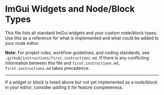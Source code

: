 # ImGui Widgets and Node/Block Types

This file lists all standard ImGui widgets and your custom node/block types. Use this as a reference for what is implemented and what could be added to your node editor.

**Note:** For project rules, workflow guidelines, and coding standards, see `.github/instructions/first.instructions.md`. If there is any conflicting information between this file and `first.instructions.md`, `first.instructions.md` takes precedence.

---

If a widget or block is listed above but not yet implemented as a node/block in your editor, consider adding it for feature completeness.
